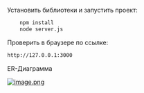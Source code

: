 Установить библиотеки и запустить проект:

```bash
    npm install
    node server.js
```

Проверить в браузере по ссылке:

```bash
http://127.0.0.1:3000
```

ER-Диаграмма

[![image.png](https://i.postimg.cc/g0b6KN4P/image.png)](https://postimg.cc/0zZQkGLt)